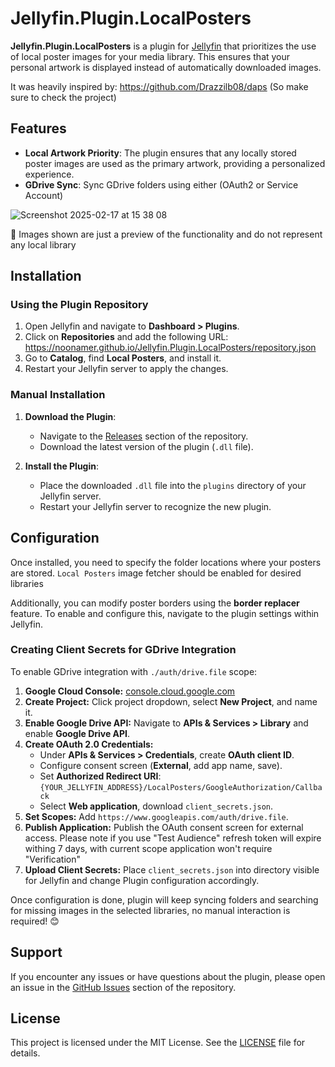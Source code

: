 # Jellyfin.Plugin.LocalPosters

**Jellyfin.Plugin.LocalPosters** is a plugin for [Jellyfin](https://jellyfin.org/) that prioritizes the use of local poster images for your media library. This ensures that your personal artwork is displayed instead of automatically downloaded images.

It was heavily inspired by: https://github.com/Drazzilb08/daps (So make sure to check the project)

## Features

- **Local Artwork Priority**: The plugin ensures that any locally stored poster images are used as the primary artwork, providing a personalized experience.
- **GDrive Sync**: Sync GDrive folders using either (OAuth2 or Service Account)

![Screenshot 2025-02-17 at 15 38 08](https://github.com/user-attachments/assets/6a716f88-268d-4781-a2fb-cc1aefc723f3)


📌 Images shown are just a preview of the functionality and do not represent any local library

## Installation

### Using the Plugin Repository

1. Open Jellyfin and navigate to **Dashboard > Plugins**.
2. Click on **Repositories** and add the following URL: https://noonamer.github.io/Jellyfin.Plugin.LocalPosters/repository.json
3. Go to **Catalog**, find **Local Posters**, and install it.
4. Restart your Jellyfin server to apply the changes.

### Manual Installation

1. **Download the Plugin**:
    - Navigate to the [Releases](https://github.com/NooNameR/Jellyfin.Plugin.LocalPosters/releases) section of the repository.
    - Download the latest version of the plugin (`.dll` file).

2. **Install the Plugin**:
    - Place the downloaded `.dll` file into the `plugins` directory of your Jellyfin server.
    - Restart your Jellyfin server to recognize the new plugin.

## Configuration

Once installed, you need to specify the folder locations where your posters are stored. `Local Posters` image fetcher should be enabled for desired libraries

Additionally, you can modify poster borders using the **border replacer** feature. To enable and configure this, navigate to the plugin settings within Jellyfin.

### Creating Client Secrets for GDrive Integration
To enable GDrive integration with `./auth/drive.file` scope:
1. **Google Cloud Console:** [console.cloud.google.com](https://console.cloud.google.com/)
2. **Create Project:** Click project dropdown, select **New Project**, and name it.
3. **Enable Google Drive API:** Navigate to **APIs & Services > Library** and enable **Google Drive API**.
4. **Create OAuth 2.0 Credentials:**
    - Under **APIs & Services > Credentials**, create **OAuth client ID**.
    - Configure consent screen (**External**, add app name, save).
    - Set **Authorized Redirect URI**: `{YOUR_JELLYFIN_ADDRESS}/LocalPosters/GoogleAuthorization/Callback`
    - Select **Web application**, download `client_secrets.json`.
5. **Set Scopes:** Add `https://www.googleapis.com/auth/drive.file`.
6. **Publish Application:** Publish the OAuth consent screen for external access. Please note if you use "Test Audience" refresh token will expire withing 7 days, with current scope application won't require "Verification"
7. **Upload Client Secrets:** Place `client_secrets.json` into directory visible for Jellyfin and change Plugin configuration accordingly.

Once configuration is done, plugin will keep syncing folders and searching for missing images in the selected libraries, no manual interaction is required! 😊

## Support

If you encounter any issues or have questions about the plugin, please open an issue in the [GitHub Issues](https://github.com/NooNameR/Jellyfin.Plugin.LocalPosters/issues) section of the repository.

## License

This project is licensed under the MIT License. See the [LICENSE](https://github.com/NooNameR/Jellyfin.Plugin.LocalPosters/blob/master/LICENSE) file for details.
